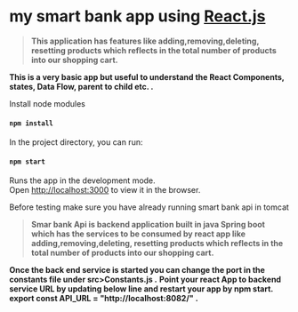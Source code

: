 # my smart bank app  using [React.js](https://reactjs.org)

> **This application has features like adding,removing,deleting, resetting products which reflects in the total number of products into our shopping cart.**

**This is a very basic app but useful to understand the React Components, states, Data Flow, parent to child etc. .**


Install node modules

#### `npm install`

In the project directory, you can run:

#### `npm start`

Runs the app in the development mode.<br>
Open [http://localhost:3000](http://localhost:3000) to view it in the browser.


Before testing make sure you have already running smart bank api in tomcat 
> **Smar bank Api is backend application built in java Spring boot which has the services to be consumed by react app like adding,removing,deleting, resetting products which reflects in the total number of products into our shopping cart.**

 **Once the back end service is started you can change the port in the constants file under src>Constants.js .**
**Point your react App to backend service URL by updating below line and restart your app by npm start.**
 **export const API_URL = "http://localhost:8082/" .**